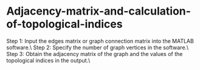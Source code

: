 # Adjacency-matrix-and-calculation-of-topological-indices
 Step 1: Input the edges matrix or graph connection matrix into the MATLAB software.\\
 Step 2: Specify the number of graph vertices in the software.\\
 Step 3: Obtain the adjacency matrix of the graph and the values of the topological indices in the output.\\
